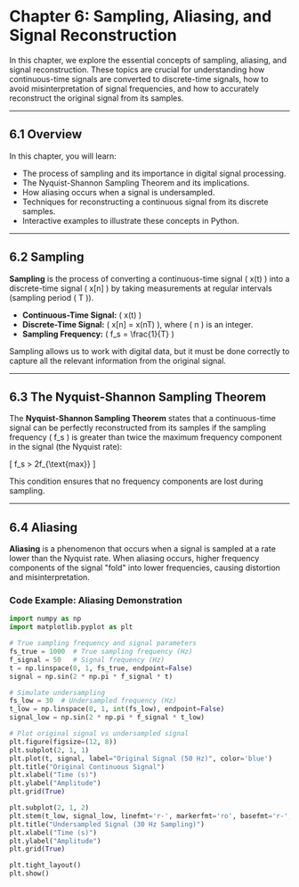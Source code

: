 # Chapter 6: Sampling, Aliasing, and Signal Reconstruction

In this chapter, we explore the essential concepts of sampling, aliasing, and signal reconstruction. These topics are crucial for understanding how continuous-time signals are converted to discrete-time signals, how to avoid misinterpretation of signal frequencies, and how to accurately reconstruct the original signal from its samples.

---

## 6.1 Overview

In this chapter, you will learn:
- The process of sampling and its importance in digital signal processing.
- The Nyquist-Shannon Sampling Theorem and its implications.
- How aliasing occurs when a signal is undersampled.
- Techniques for reconstructing a continuous signal from its discrete samples.
- Interactive examples to illustrate these concepts in Python.

---

## 6.2 Sampling

**Sampling** is the process of converting a continuous-time signal \( x(t) \) into a discrete-time signal \( x[n] \) by taking measurements at regular intervals (sampling period \( T \)).

- **Continuous-Time Signal:** \( x(t) \)
- **Discrete-Time Signal:** \( x[n] = x(nT) \), where \( n \) is an integer.
- **Sampling Frequency:** \( f_s = \frac{1}{T} \)

Sampling allows us to work with digital data, but it must be done correctly to capture all the relevant information from the original signal.

---

## 6.3 The Nyquist-Shannon Sampling Theorem

The **Nyquist-Shannon Sampling Theorem** states that a continuous-time signal can be perfectly reconstructed from its samples if the sampling frequency \( f_s \) is greater than twice the maximum frequency component in the signal (the Nyquist rate):

\[
f_s > 2f_{\text{max}}
\]

This condition ensures that no frequency components are lost during sampling.

---

## 6.4 Aliasing

**Aliasing** is a phenomenon that occurs when a signal is sampled at a rate lower than the Nyquist rate. When aliasing occurs, higher frequency components of the signal "fold" into lower frequencies, causing distortion and misinterpretation.

### Code Example: Aliasing Demonstration

```python
import numpy as np
import matplotlib.pyplot as plt

# True sampling frequency and signal parameters
fs_true = 1000  # True sampling frequency (Hz)
f_signal = 50   # Signal frequency (Hz)
t = np.linspace(0, 1, fs_true, endpoint=False)
signal = np.sin(2 * np.pi * f_signal * t)

# Simulate undersampling
fs_low = 30  # Undersampled frequency (Hz)
t_low = np.linspace(0, 1, int(fs_low), endpoint=False)
signal_low = np.sin(2 * np.pi * f_signal * t_low)

# Plot original signal vs undersampled signal
plt.figure(figsize=(12, 8))
plt.subplot(2, 1, 1)
plt.plot(t, signal, label="Original Signal (50 Hz)", color='blue')
plt.title("Original Continuous Signal")
plt.xlabel("Time (s)")
plt.ylabel("Amplitude")
plt.grid(True)

plt.subplot(2, 1, 2)
plt.stem(t_low, signal_low, linefmt='r-', markerfmt='ro', basefmt='r-', use_line_collection=True)
plt.title("Undersampled Signal (30 Hz Sampling)")
plt.xlabel("Time (s)")
plt.ylabel("Amplitude")
plt.grid(True)

plt.tight_layout()
plt.show()
```

